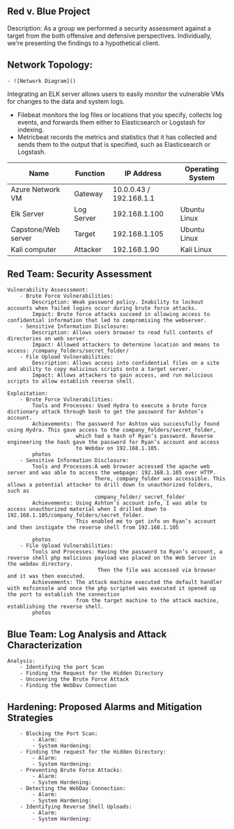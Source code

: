 ## Red v. Blue Project
Description: As a group we performed a security assessment against a target from the both offensive and defensive perspectives. Individually, we're presenting the findings to a hypothetical client. 

## Network Topology: 
    - ![Network Diagram]()
    
Integrating an ELK server allows users to easily monitor the vulnerable VMs for changes to the data and system logs.
- Filebeat monitors the log files or locations that you specify, collects log events, and forwards them either to Elasticsearch or Logstash for indexing. 
- Metricbeat records the metrics and statistics that it has collected and sends them to the output that is specified, such as Elasticsearch or Logstash.
    
| Name          | Function       | IP Address                 | Operating System |
|---------------|----------------|----------------------------|------------------|
| Azure Network VM    | Gateway    | 10.0.0.43 / 192.168.1.1  |                  |
| Elk Server          | Log Server | 192.168.1.100            | Ubuntu Linux     |
| Capstone/Web server | Target     | 192.168.1.105            | Ubuntu Linux     |
| Kali computer       |  Attacker  | 192.168.1.90             | Kali Linux       |

## Red Team: Security Assessment
    Vulnerability Assesssment: 
        - Brute Force Vulnerabilities: 
            Description: Weak password policy. Inability to lockout accounts when failed logins occur during brute force attacks.  
            Impact: Brute force attacks succeed in allowing access to confidential information that led to compromising the webserver.
        - Sensitive Information Disclosure:
            Description: Allows users browser to read full contents of directories on web server.
            Impact: Allowed attackers to determine location and means to access: /company_folders/secret_folder/
        - File Upload Vulnerabilities: 
            Description: Allows access into confidential files on a site and ability to copy malicious scripts onto a target server.
            Impact: Allows attackers to gain access, and run malicious scripts to allow establish reverse shell.
            
    Exploitation: 
        - Brute Force Vulnerabilities: 
            Tools and Processes: Used Hydra to execute a brute force dictionary attack through bash to get the password for Ashton’s account. 
            Achievements: The password for Ashton was successfully found using Hydra. This gave access to the company_folders/secret_folder,
                          which had a hash of Ryan’s password. Reverse engineering the hash gave the password for Ryan’s account and access 
                          to Webdav on 192.168.1.105. 
            photos
        - Sensitive Information Disclosure:
            Tools and Processes:A web browser accessed the apache web server and was able to access the webpage: 192.168.1.105 over HTTP.   
                                There, company_folder was accessible. This allows a potential attacker to drill down to unauthorized folders, such as    
                                company_folder/ secret_folder 
            Achievements: Using Ashton’s account info, I was able to access unauthorized material when I drilled down to 192.168.1.105/company_folders/secret_folder. 
                          This enabled me to get info on Ryan’s account and then instigate the reverse shell from 192.168.1.105

            photos
        - File Upload Vulnerabilities: 
            Tools and Processes: Having the password to Ryan’s account, a reverse shell php malicious payload was placed on the Web Server in the webdav directory. 
                                 Then the file was accessed via browser and it was then executed. 
            Achievements: The attack machine executed the default handler with msfconsole and once the php scripted was executed it opened up the port to establish the connection 
                          from the target machine to the attack machine, establishing the reverse shell.
            photos
    

## Blue Team: Log Analysis and Attack Characterization
    Analysis: 
        - Identifying the port Scan 
        - Finding the Request for the Hidden Directory
        - Uncovering the Brute Force Attack
        - Finding the WebDav Connection
## Hardening: Proposed Alarms and Mitigation Strategies
        - Blocking the Port Scan: 
            - Alarm:
            - System Hardening: 
        - Finding the request for the Hidden Directory:
            - Alarm:
            - System Hardening: 
        - Preventing Brute Force Attacks: 
            - Alarm:
            - System Hardening: 
        - Detecting the WebDav Connection: 
            - Alarm:
            - System Hardening: 
        - Identifying Reverse Shell Uploads: 
            - Alarm:
            - System Hardening:





